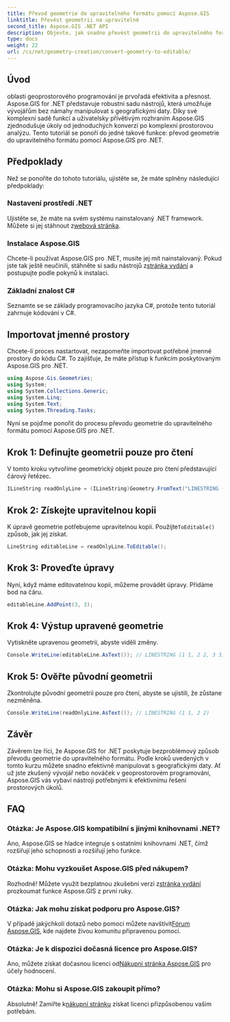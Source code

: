 ```yaml
---
title: Převod geometrie do upravitelného formátu pomocí Aspose.GIS
linktitle: Převést geometrii na upravitelné
second_title: Aspose.GIS .NET API
description: Objevte, jak snadno převést geometrii do upravitelného formátu pomocí Aspose.GIS pro .NET. Ponořte se do tohoto podrobného návodu.
type: docs
weight: 22
url: /cs/net/geometry-creation/convert-geometry-to-editable/
---
```

## Úvod
oblasti geoprostorového programování je prvořadá efektivita a přesnost. Aspose.GIS for .NET představuje robustní sadu nástrojů, která umožňuje vývojářům bez námahy manipulovat s geografickými daty. Díky své komplexní sadě funkcí a uživatelsky přívětivým rozhraním Aspose.GIS zjednodušuje úkoly od jednoduchých konverzí po komplexní prostorovou analýzu. Tento tutoriál se ponoří do jedné takové funkce: převod geometrie do upravitelného formátu pomocí Aspose.GIS pro .NET.
## Předpoklady
Než se ponoříte do tohoto tutoriálu, ujistěte se, že máte splněny následující předpoklady:
### Nastavení prostředí .NET
 Ujistěte se, že máte na svém systému nainstalovaný .NET framework. Můžete si jej stáhnout z[webová stránka](https://dotnet.microsoft.com/download).
### Instalace Aspose.GIS
 Chcete-li používat Aspose.GIS pro .NET, musíte jej mít nainstalovaný. Pokud jste tak ještě neučinili, stáhněte si sadu nástrojů z[stránka vydání](https://releases.aspose.com/gis/net/) a postupujte podle pokynů k instalaci.
### Základní znalost C#
Seznamte se se základy programovacího jazyka C#, protože tento tutoriál zahrnuje kódování v C#.

## Importovat jmenné prostory
Chcete-li proces nastartovat, nezapomeňte importovat potřebné jmenné prostory do kódu C#. To zajišťuje, že máte přístup k funkcím poskytovaným Aspose.GIS pro .NET.

```csharp
using Aspose.Gis.Geometries;
using System;
using System.Collections.Generic;
using System.Linq;
using System.Text;
using System.Threading.Tasks;
```

Nyní se pojďme ponořit do procesu převodu geometrie do upravitelného formátu pomocí Aspose.GIS pro .NET.
## Krok 1: Definujte geometrii pouze pro čtení
V tomto kroku vytvoříme geometrický objekt pouze pro čtení představující čárový řetězec.
```csharp
ILineString readOnlyLine = (ILineString)Geometry.FromText("LINESTRING (1 1, 2 2)");
```
## Krok 2: Získejte upravitelnou kopii
 K úpravě geometrie potřebujeme upravitelnou kopii. Použijte`ToEditable()` způsob, jak jej získat.
```csharp
LineString editableLine = readOnlyLine.ToEditable();
```
## Krok 3: Proveďte úpravy
Nyní, když máme editovatelnou kopii, můžeme provádět úpravy. Přidáme bod na čáru.
```csharp
editableLine.AddPoint(3, 3);
```
## Krok 4: Výstup upravené geometrie
Vytiskněte upravenou geometrii, abyste viděli změny.
```csharp
Console.WriteLine(editableLine.AsText()); // LINESTRING (1 1, 2 2, 3 3)
```
## Krok 5: Ověřte původní geometrii
Zkontrolujte původní geometrii pouze pro čtení, abyste se ujistili, že zůstane nezměněna.
```csharp
Console.WriteLine(readOnlyLine.AsText()); // LINESTRING (1 1, 2 2)
```

## Závěr
Závěrem lze říci, že Aspose.GIS for .NET poskytuje bezproblémový způsob převodu geometrie do upravitelného formátu. Podle kroků uvedených v tomto kurzu můžete snadno efektivně manipulovat s geografickými daty. Ať už jste zkušený vývojář nebo nováček v geoprostorovém programování, Aspose.GIS vás vybaví nástroji potřebnými k efektivnímu řešení prostorových úkolů.
## FAQ
### Otázka: Je Aspose.GIS kompatibilní s jinými knihovnami .NET?
Ano, Aspose.GIS se hladce integruje s ostatními knihovnami .NET, čímž rozšiřují jeho schopnosti a rozšiřují jeho funkce.
### Otázka: Mohu vyzkoušet Aspose.GIS před nákupem?
 Rozhodně! Můžete využít bezplatnou zkušební verzi z[stránka vydání](https://releases.aspose.com/) prozkoumat funkce Aspose.GIS z první ruky.
### Otázka: Jak mohu získat podporu pro Aspose.GIS?
 V případě jakýchkoli dotazů nebo pomoci můžete navštívit[Fórum Aspose.GIS](https://forum.aspose.com/c/gis/33), kde najdete živou komunitu připravenou pomoci.
### Otázka: Je k dispozici dočasná licence pro Aspose.GIS?
 Ano, můžete získat dočasnou licenci od[Nákupní stránka Aspose.GIS](https://purchase.aspose.com/temporary-license/) pro účely hodnocení.
### Otázka: Mohu si Aspose.GIS zakoupit přímo?
 Absolutně! Zamiřte k[nákupní stránku](https://purchase.aspose.com/buy) získat licenci přizpůsobenou vašim potřebám.